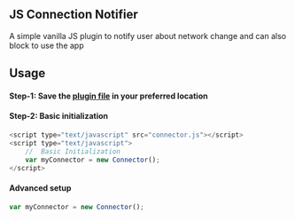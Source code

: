 ## JS Connection Notifier

A simple vanilla JS plugin to notify user about network change and can also block to use the app

## Usage 

#### Step-1: Save the [plugin file](https://github.com/debojyoti/js-connection-notifier/blob/master/connector.js) in your preferred location

#### Step-2: Basic initialization

```javascript
<script type="text/javascript" src="connector.js"></script>
<script type="text/javascript">
	//	Basic Initialization 
	var myConnector = new Connector();
</script>

```

#### Advanced setup

```javascript
var myConnector = new Connector();

```